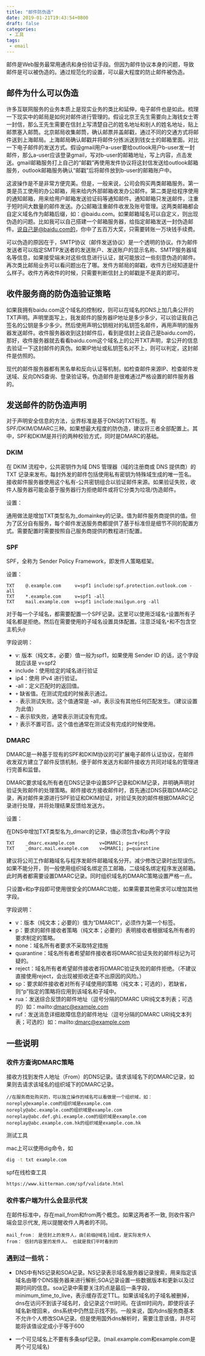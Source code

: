 ```yaml
---
title: "邮件防伪造"
date: 2019-01-21T19:43:54+0800
draft: false
categories:
 - 工具
tags:
 - email
---
```


邮件是Web服务最常用通讯和身份验证手段。但因为邮件协议本身的问题，导致邮件是可以被伪造的。通过规范化的设置，可以最大程度的防止邮件被伪造。

<!--more-->

## 邮件为什么可以伪造

许多互联网服务的业务本质上是现实业务的类比和延伸，电子邮件也是如此。梳理一下现实中的邮局是如何对邮件进行管理的。假设北京王先生需要向上海钱女士寄一封信，那么王先生需要在信封上写清楚自己的姓名地址和别人的姓名地址，贴上邮票塞入邮筒。北京邮局收集邮筒，确认邮票并盖邮戳，通过不同的交通方式将邮件送到上海邮局。上海邮局确认邮戳并将邮件分拣派送到钱女士的邮箱里面。对比一下电子邮件的发送方式。假设gmail用户a-user要给outlook用户b-user发一封邮件，那么a-user应该登录gmail，写对b-user的邮箱地址，写上内容，点击发送。gmail邮箱服务打上自己的“邮戳”再使用发件协议将这封信发送给outlook邮箱服务，outlook邮箱服务确认“邮戳”后将邮件放到b-user的邮箱账户中。

这波操作是不是非常方便完美。但是，一般来说，公司会购买两类邮箱服务。第一类是员工使用的办公邮箱，用来给内外部邮箱收发办公邮件。第二类是给程序使用的通知邮箱，用来给用户邮箱发送验证码等通知邮件。通知邮箱只发送邮件，注重于短时间大数量的邮件发送。办公邮箱注重邮件收发及账号管理。这两类邮箱都会自定义域名作为邮箱后缀，如：@baidu.com。如果邮箱域名可以自定义，则出现伪造的问题。比如我可以自己搭建一个邮箱服务器，给指定邮箱发送一封伪造邮件。说自己是@baidu.com的，你中了五百万大奖，只需要转账一万块钱手续费。

可以伪造的原因在于，SMTP协议（邮件发送协议）是一个透明的协议。作为邮件发送者可以指定SMTP发送者的发送账户、发送账户的显示名称、SMTP服务器域名等信息，如果接受端未对这些信息进行认证，就可能放过一些刻意伪造的邮件。再次类比邮局业务可以看问题出在了哪。发件方邮局的邮戳，收件方已经知道是什么样子。收件方再收件的时候，只需要判断信封上的邮戳是不是真的即可。

## 收件服务商的防伪造验证策略

如果我拥有baidu.com这个域名的控制权，则可以在域名的DNS上加几条公开的TXT声明。声明里面写上，我发邮件的服务器IP地址是多少多少，可以验证我自己签名的公钥是多少多少。然后使用声明公钥相对的私钥签名邮件，再用声明的服务器发送邮件。收件服务器收到这封邮件后，看到是信封上说自己是baidu.com的，那好，收件服务器就去看看baidu.com这个域名上的公开TXT声明，拿公开的信息去验证一下这封邮件的真伪。如果IP地址或私钥签名对不上，则可以判定，这封邮件是仿照的。

现代的邮件服务器都有黑名单和反向认证等机制，如检查邮件来源IP、检查邮件发送域、反向DNS查询、登录验证等。伪造邮件是很难通过严格设置的邮件服务器的。


## 发送邮件的防伪造声明

对于声明安全信息的方法，业界标准是基于DNS的TXT标签。有SPF/DKIM/DMARC三种。如果想最大程度的防伪造，建议将三者全部配置上。其中，SPF和DKIM是并行的两种校验方式，同时是DMARC的基础。

### DKIM

在 DKIM 流程中，公共密钥作为域 DNS 管理器（域的注册商或 DNS 提供商）的 TXT 记录来发布。每封外发的邮件包括使用私有密钥为特殊域生成的唯一签名。接收邮件服务器使用这个私有-公共密钥组合以验证邮件来源。如果验证失败，收件人服务器可能会基于服务器行为拒绝邮件或将它分类为垃圾/伪造邮件。

设置：

通用做法是增加TXT类型名为_domainkey的记录。值为邮件服务商提供的值。但为了区分自有服务，每个邮件发送服务商都提供了基于标准但是细节不同的配置方式。需要配置时需要按照自己服务商提供的教程进行配置。


### SPF

SPF，全称为 Sender Policy Framework，即发件人策略框架。

设置：
```
TXT    @.example.com     v=spf1 include:spf.protection.outlook.com -all
TXT    *.example.com     v=spf1 -all
TXT    mail.example.com  v=spf1 include:mailgun.org -all
```
对于每一个子域名，都需要配置一个SPF记录。这里可以使用泛域名`*`设置所有子域名都是拒绝。然后在需要使用的子域名设置具体配置。注意泛域名`*`和不包含空主机头`@`

字段说明：

- v: 版本（纯文本，必要）值一般为spf1，如果使用 Sender ID 的话，这个字段就应该是 v=spf2
- include：使用给定的域名进行验证
- ip4：使用 IPv4 进行验证。
- -all：定义匹配时的返回值。 
- `+` 缺省值。在测试完成的时候表示通过。
- `-` 表示测试失败。这个值通常是 -all，表示没有其他任何匹配发生。（建议设置为此值）
- `~` 表示软失败，通常表示测试没有完成。
- `?` 表示不置可否。这个值也通常在测试没有完成的时候使用。 



### DMARC

DMARC是一种基于现有的SPF和DKIM协议的可扩展电子邮件认证协议，在邮件收发双方建立了邮件反馈机制，便于邮件发送方和邮件接收方共同对域名的管理进行完善和监督。

DMARC要求域名所有者在DNS记录中设置SPF记录和DKIM记录，并明确声明对验证失败邮件的处理策略。邮件接收方接收邮件时，首先通过DNS获取DMARC记录，再对邮件来源进行SPF验证和DKIM验证，对验证失败的邮件根据DMARC记录进行处理，并将处理结果反馈给发送方。

设置：

在DNS中增加TXT类型名为_dmarc的记录，值必须包含v和p两个字段
```
TXT    _dmarc.example.com         v=DMARC1; p=reject
TXT    _dmarc.mail.example.com    v=DMARC1; p=quarantine
```
建议将公司工作邮箱域名与程序发邮件邮箱域名分开。减少修改记录时出现误伤。如果不能分开，则一般使用组织域名绑定员工邮箱，二级域名绑定程序发送邮箱。此时两者都需要设置DMARC记录。同时组织域名的DMARC策略设置严格一点。 

只设置v和p字段即可使用很安全的DMARC功能，如果需要其他需求可以增加其他字段。

字段说明：

- v：版本（纯文本；必要的）值为“DMARC1”，必须作为第一个标签。
- p：要求的邮件接收者策略（纯文本；必要的）表明接收者根据域名所有者的要求制定的策略。 
- none：域名所有者要求不采取特定措施
- quarantine：域名所有者希望邮件接收者将DMARC验证失败的邮件标记为可疑的。
- reject：域名所有者希望邮件接收者将DMARC验证失败的邮件拒绝。（不建议直接使用reject，会出现被拒收还查不出原因的风险。）
- sp：要求邮件接收者对所有子域使用的策略（纯文本；可选的），若缺省，则“p”指定的策略将应用到该域名和子域中。
- rua：发送综合反馈的邮件地址（逗号分隔的DMARC URI纯文本列表；可选的）如：mailto:dmarc@example.com
- ruf：发送消息详细故障信息的邮件地址（逗号分隔的DMARC URI纯文本列表；可选的）如：mailto:dmarc@example.com

## 一些说明

### 收件方查询DMARC策略
接收方找到发件人地址（From）的DNS记录。请求该域名下的DMARC记录，如果则去请求该域名的组织域下的DMARC记录。
```
//在服务商处购买的，可以独立操作的域名可以看做是一个组织域，如： 
noreply@example.com的组织域是example.com 
noreply@abc.example.com的组织域是example.com 
noreplay@abc.def.ghi.example.com的组织域是example.com 
noreplay@abc.example.com.hk的组织域是example.com.hk
```
测试工具

mac上可以使用dig命令，如 
```sh
dig -t txt example.com
```
spf在线检查工具 
```
https://www.kitterman.com/spf/validate.html
```

### 收件客户端为什么会显示代发

在邮件标准中，存在mail_from和from两个概念。如果这两者不一致, 则收件客户端会显示代发, 用以提醒收件人两者的不同。
```
mail_from： 是信封上的发件人，由[前缀@域名]组成，是实际发件人 
from： 信封内容里的发件人。 也就是我们平时看到的
```

### 遇到过一些坑：

- DNS中有NS记录和SOA记录。NS记录表示域名服务器记录搜索，用来指定该域名由哪个DNS服务器来进行解析;SOA记录设置一些数据版本和更新以及过期时间的信息。soa记录中需要关注的点是最后一条字段，minimum_time_to_live，表示缓存否定TTL。如果该域名的子域名被删掉，dns在访问不到该子域名时，会记录这个ttl时间。在该ttl时间内，即使将该子域名新增回来，dns系统中仍然显示找不到。一般来说，国内dns服务商基本不允许个人修改SOA记录。但是使用国外dns解析时，需要注意该值，并尽可能将该值设定成小于等于600

- 一个可见域名上不要有多条spf记录。(mail.example.com和example.com是两个可见域名)
